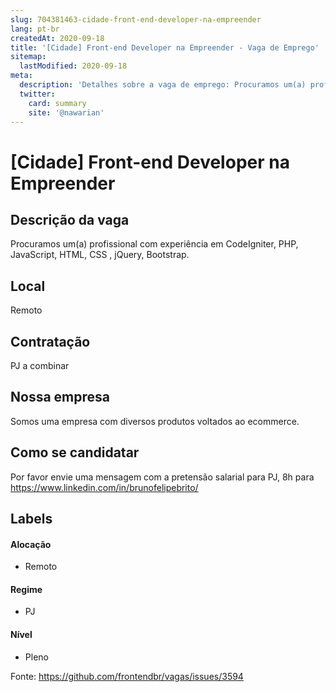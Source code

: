 ```yaml
---
slug: 704381463-cidade-front-end-developer-na-empreender
lang: pt-br
createdAt: 2020-09-18
title: '[Cidade] Front-end Developer na Empreender - Vaga de Emprego'
sitemap:
  lastModified: 2020-09-18
meta:
  description: 'Detalhes sobre a vaga de emprego: Procuramos um(a) profissional com experiência em CodeIgniter, PHP, JavaScript, HTML, CSS , jQuery, Bootstrap.'
  twitter:
    card: summary
    site: '@nawarian'
---
```


# [Cidade] Front-end Developer na Empreender

## Descrição da vaga

Procuramos um(a) profissional com experiência em CodeIgniter, PHP, JavaScript, HTML, CSS , jQuery, Bootstrap.

## Local

Remoto


## Contratação

PJ a combinar

## Nossa empresa

Somos uma empresa com diversos produtos voltados ao ecommerce.

## Como se candidatar

Por favor envie uma mensagem com a pretensão salarial para PJ, 8h para https://www.linkedin.com/in/brunofelipebrito/

## Labels
<!-- retire os labels que não fazem sentido à vaga -->
#### Alocação

- Remoto

#### Regime

- PJ

#### Nível

- Pleno





Fonte: https://github.com/frontendbr/vagas/issues/3594
